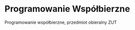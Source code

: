 ﻿Programowanie Współbierzne
==========================

Programowanie współbierzne, przedmiot obieralny ZUT